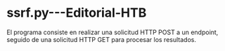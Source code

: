 # ssrf.py---Editorial-HTB
El programa consiste en realizar una solicitud HTTP POST a un endpoint, seguido de una solicitud HTTP GET para procesar los resultados. 
